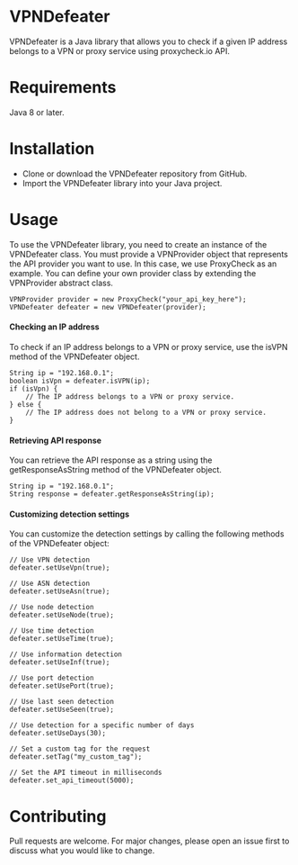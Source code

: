 # VPNDefeater
VPNDefeater is a Java library that allows you to check if a given IP address belongs to a VPN or proxy service using proxycheck.io API.

# Requirements
Java 8 or later.
# Installation
- Clone or download the VPNDefeater repository from GitHub.
- Import the VPNDefeater library into your Java project.
# Usage
To use the VPNDefeater library, you need to create an instance of the VPNDefeater class. 
You must provide a VPNProvider object that represents the API provider you want to use. In this case, we use ProxyCheck as an example. You can define your own provider class by extending the VPNProvider abstract class.

```
VPNProvider provider = new ProxyCheck("your_api_key_here");
VPNDefeater defeater = new VPNDefeater(provider);
```
#### Checking an IP address
To check if an IP address belongs to a VPN or proxy service, use the isVPN method of the VPNDefeater object.

```
String ip = "192.168.0.1";
boolean isVpn = defeater.isVPN(ip);
if (isVpn) {
    // The IP address belongs to a VPN or proxy service.
} else {
    // The IP address does not belong to a VPN or proxy service.
}
```
#### Retrieving API response
You can retrieve the API response as a string using the getResponseAsString method of the VPNDefeater object.

```
String ip = "192.168.0.1";
String response = defeater.getResponseAsString(ip);
```
#### Customizing detection settings
You can customize the detection settings by calling the following methods of the VPNDefeater object:

```
// Use VPN detection
defeater.setUseVpn(true);

// Use ASN detection
defeater.setUseAsn(true);

// Use node detection
defeater.setUseNode(true);

// Use time detection
defeater.setUseTime(true);

// Use information detection
defeater.setUseInf(true);

// Use port detection
defeater.setUsePort(true);

// Use last seen detection
defeater.setUseSeen(true);

// Use detection for a specific number of days
defeater.setUseDays(30);

// Set a custom tag for the request
defeater.setTag("my_custom_tag");

// Set the API timeout in milliseconds
defeater.set_api_timeout(5000);
```
# Contributing
Pull requests are welcome. For major changes, please open an issue first to discuss what you would like to change.
